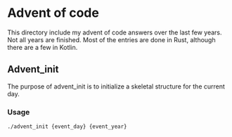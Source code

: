 # Advent of code
This directory include my advent of code answers over the last few years. Not all years are finished. Most of the entries are done in Rust, although there are a few in Kotlin.

## Advent_init
The purpose of advent_init is to initialize a skeletal structure for the current day. 
### Usage
```
./advent_init {event_day} {event_year}
```
